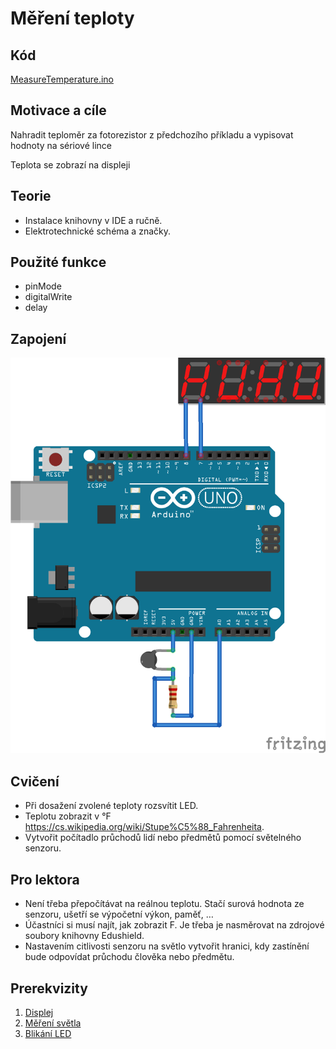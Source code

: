#	Měření teploty

## Kód
[MeasureTemperature.ino](../../../../examples/MeasureTemperature/MeasureTemperature.ino)

## Motivace a cíle

  Nahradit teploměr za fotorezistor z předchozího příkladu a vypisovat hodnoty na sériové lince

  Teplota se zobrazí na displeji

## Teorie
  - Instalace knihovny v IDE a ručně.
  - Elektrotechnické schéma a značky.


##	Použité funkce
  - pinMode
  - digitalWrite
  - delay
  
## Zapojení

![MeasureTemperature](../../../docs/Temperature.png)
 
## Cvičení
  - Při dosažení zvolené teploty rozsvítit LED.
  - Teplotu zobrazit v °F https://cs.wikipedia.org/wiki/Stupe%C5%88_Fahrenheita. 
  - Vytvořit počítadlo průchodů lidí nebo předmětů pomocí světelného senzoru.


## Pro lektora
  - Není třeba přepočítávat na reálnou teplotu. Stačí surová hodnota ze senzoru, ušetří se výpočetní výkon, paměť, …
  - Účastníci si musí najít, jak zobrazit F. Je třeba je nasměrovat na zdrojové soubory knihovny Edushield.
  - Nastavením citlivosti senzoru na světlo vytvořit hranici, kdy zastínění bude odpovídat průchodu člověka nebo předmětu.

## Prerekvizity

1. [Displej](displej.md)
1. [Měření světla](lightscale.md)
1. [Blikání LED](blink.md)